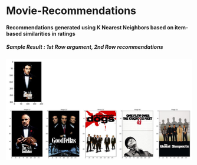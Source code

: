 # Movie-Recommendations
#### Recommendations generated using K Nearest Neighbors based on item-based similarities in ratings
##### Sample Result : 1st Row argument, 2nd Row recommendations
<img src="https://github.com/harshitgupta09/Movie-Recommendations/blob/master/results/r1.jpg" width="550">
